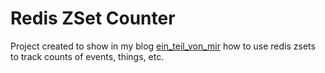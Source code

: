 # Redis ZSet Counter

Project created to show in my blog [ein_teil_von_mir](http://etvm.victor-ruiz.me) how to use redis zsets to track 
counts of events, things, etc.  